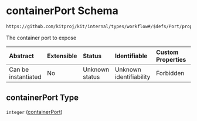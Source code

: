# containerPort Schema

```txt
https://github.com/kitproj/kit/internal/types/workflow#/$defs/Port/properties/containerPort
```

The container port to expose

| Abstract            | Extensible | Status         | Identifiable            | Custom Properties | Additional Properties | Access Restrictions | Defined In                                                                      |
| :------------------ | :--------- | :------------- | :---------------------- | :---------------- | :-------------------- | :------------------ | :------------------------------------------------------------------------------ |
| Can be instantiated | No         | Unknown status | Unknown identifiability | Forbidden         | Allowed               | none                | [workflow.schema.json\*](../../out/workflow.schema.json "open original schema") |

## containerPort Type

`integer` ([containerPort](workflow-defs-port-properties-containerport.md))
